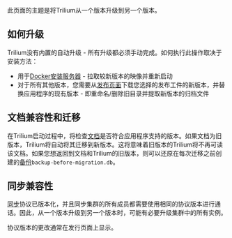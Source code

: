 此页面的主题是将Trilium从一个版本升级到另一个版本。

## 如何升级

Trilium没有内置的自动升级 - 所有升级都必须手动完成。如何执行此操作取决于安装方法：

* 用于[Docker安装服务器](./Docker安装服务器.md) - 拉取较新版本的映像并重新启动
* 对于所有其他版本，您需要从[发布页面](https://github.com/zadam/trilium/releases/latest)下载您选择的发布工件的新版本，并替换应用程序的现有版本 - 即重命名/删除旧目录并提取新版本的归档文件

## 文档兼容性和迁移

在Trilium启动过程中，将检查[文档](./文档.md)是否符合应用程序支持的版本。如果文档为旧版本，Trilium将自动将其迁移到新版本。这将意味着旧版本的Trilium将不再可读该文档。如果您想返回到文档和Trilium的旧版本，则可以还原在每次迁移之前创建的[备份](./备份.md)`backup-before-migration.db`。

## 同步兼容性

[同步](./同步.md)协议已版本化，并且同步集群的所有成员都需要使用相同的协议版本进行通话。因此，从一个版本升级到另一个版本时，可能有必要升级集群中的所有实例。

协议版本的更改通常在发行页面上显示。